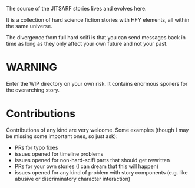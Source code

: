 The source of the JITSARF stories lives and evolves here.

It is a collection of hard science fiction stories with HFY elements, all within the same universe.

The divergence from full hard scifi is that you can send messages back in time as long as they only affect your own future and not your past.

# WARNING

Enter the WIP directory on your own risk. It contains enormous spoilers for the overarching story.

# Contributions

Contributions of any kind are very welcome. Some examples (though I may be missing some important ones, so just ask):

* PRs for typo fixes
* issues opened for timeline problems
* issues opened for non-hard-scifi parts that should get rewritten
* PRs for your own stories (I can dream that this will happen)
* issues opened for any kind of problem with story components (e.g. like abusive or discriminatory character interaction)
